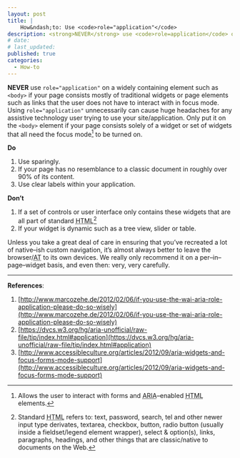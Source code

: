 ```yaml
---
layout: post
title: |
    How&ndash;to: Use <code>role="application"</code>
description: <strong>NEVER</strong> use <code>role=application</code> on a widely containing element such as <code>&lt;body&gt;</code> if your page consists mostly of traditional widgets or page elements.
# date:
# last_updated:
published: true
categories:
  - How-to
---
```


**NEVER** use ``role="application"`` on a widely containing element such as ``<body>`` if your page consists mostly of traditional widgets or page elements such as links that the user does not have to interact with in focus mode. Using ``role="application"`` unnecessarily can cause huge headaches for any assistive technology user trying to use your site/application. Only put it on the ``<body>`` element if your page consists solely of a widget or set of widgets that all need the focus mode[^focusmode] to be turned on.

**Do**

1. Use sparingly.
2. If your page has no resemblance to a classic document in roughly over 90% of its content.
2. Use clear labels within your application.

**Don&rsquo;t**

1. If a set of controls or user interface only contains these widgets that are all part of standard <abbr title="Hyper Text Markup Language">HTML</abbr>[^html]
2. If your widget is dynamic such as a tree view, slider or table.

Unless you take a great deal of care in ensuring that you&rsquo;ve recreated a lot of native&ndash;ish custom navigation, it&rsquo;s almost always better to leave the browser/<abbr title="Assistive Technologies">AT</abbr> to its own devices. We really only recommend it on a per&ndash;in&ndash;page&ndash;widget basis, and even then: very, very carefully.

--------------------------------

**References**:

1. [http://www.marcozehe.de/2012/02/06/if-you-use-the-wai-aria-role-application-please-do-so-wisely](http://www.marcozehe.de/2012/02/06/if-you-use-the-wai-aria-role-application-please-do-so-wisely)
2. [https://dvcs.w3.org/hg/aria-unofficial/raw-file/tip/index.html#application](https://dvcs.w3.org/hg/aria-unofficial/raw-file/tip/index.html#application)
3. [http://www.accessibleculture.org/articles/2012/09/aria-widgets-and-focus-forms-mode-support](http://www.accessibleculture.org/articles/2012/09/aria-widgets-and-focus-forms-mode-support)

[^focusmode]: Allows the user to interact with forms and <abbr title="Accessible Rich Internet Applications">ARIA</abbr>&ndash;enabled <abbr title="Hyper Text Markup Language">HTML</abbr> elements.

[^html]: Standard <abbr title="Hyper Text Markup Language">HTML</abbr> refers to: text, password, search, tel and other newer input type derivates, textarea, checkbox, button, radio button (usually inside a fieldset/legend element wrapper), select &amp; option(s), links, paragraphs, headings, and other things that are classic/native to documents on the Web.